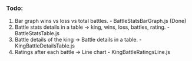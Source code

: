 
### Todo:
1. Bar graph wins vs loss vs total battles. - BattleStatsBarGraph.js (Done)
2. Battle stats details in a table -> king, wins, loss, battles, rating. - BattleStatsTable.js
3. Battle details of the king -> Battle details in a table. - KingBattleDetailsTable.js
4. Ratings after each battle -> Line chart - KingBattleRatingsLine.js







